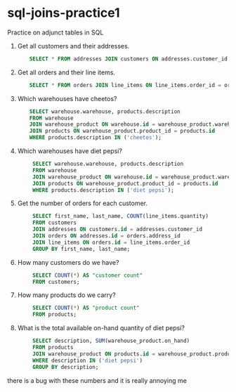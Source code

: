 # sql-joins-practice1
Practice on adjunct tables in SQL

1. Get all customers and their addresses.
 ```sql 
        SELECT * FROM addresses JOIN customers ON addresses.customer_id = customers.id
 ```

2. Get all orders and their line items.
 ```sql 
        SELECT * FROM orders JOIN line_items ON line_items.order_id = orders.id
```

3. Which warehouses have cheetos?
 ```sql
        SELECT warehouse.warehouse, products.description
        FROM warehouse
        JOIN warehouse_product ON warehouse.id = warehouse_product.warehouse_id
        JOIN products ON warehouse_product.product_id = products.id
        WHERE products.description IN ('cheetos');
```

4. Which warehouses have diet pepsi?
```sql
        SELECT warehouse.warehouse, products.description
        FROM warehouse
        JOIN warehouse_product ON warehouse.id = warehouse_product.warehouse_id
        JOIN products ON warehouse_product.product_id = products.id
        WHERE products.description IN ('diet pepsi');
```

5. Get the number of orders for each customer.
```sql
        SELECT first_name, last_name, COUNT(line_items.quantity)
        FROM customers
        JOIN addresses ON customers.id = addresses.customer_id
        JOIN orders ON addresses.id = orders.address_id
        JOIN line_items ON orders.id = line_items.order_id
        GROUP BY first_name, last_name;
```

6. How many customers do we have?
```sql
        SELECT COUNT(*) AS "customer count"
        FROM customers;
```

7. How many products do we carry?
```sql
        SELECT COUNT(*) AS "product count"
        FROM products;
```

8. What is the total available on-hand quantity of diet pepsi?
```sql
        SELECT description, SUM(warehouse_product.on_hand)
        FROM products
        JOIN warehouse_product ON products.id = warehouse_product.product_id
        WHERE description IN ('diet pepsi')
        GROUP BY description;
``` 

there is a bug with these numbers and it is really annoying me
